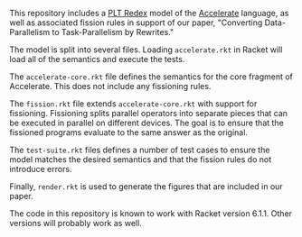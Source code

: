 This repository includes a [PLT Redex](http://redex.racket-lang.org/)
model of the
[Accelerate](https://hackage.haskell.org/package/accelerate) language,
as well as associated fission rules in support of our paper,
"Converting Data-Parallelism to Task-Parallelism by Rewrites."

The model is split into several files. Loading `accelerate.rkt` in
Racket will load all of the semantics and execute the tests.

The `accelerate-core.rkt` file defines the semantics for the core
fragment of Accelerate. This does not include any fissioning rules.

The `fission.rkt` file extends `accelerate-core.rkt` with support for
fissioning. Fissioning splits parallel operators into separate pieces
that can be executed in parallel on different devices. The goal is to
ensure that the fissioned programs evaluate to the same answer as the
original.

The `test-suite.rkt` files defines a number of test cases to ensure
the model matches the desired semantics and that the fission rules do
not introduce errors.

Finally, `render.rkt` is used to generate the figures that are
included in our paper.

The code in this repository is known to work with Racket version
6.1.1. Other versions will probably work as well.
